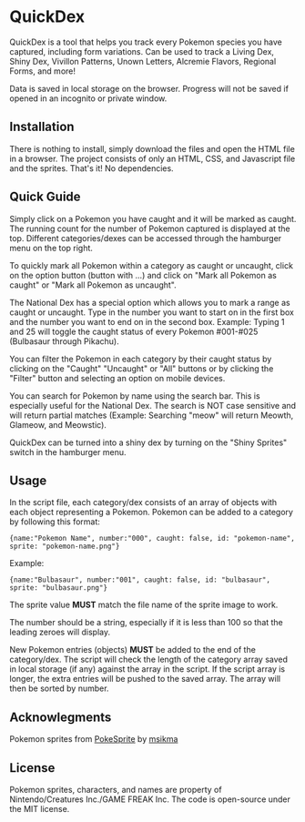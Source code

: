 # QuickDex

QuickDex is a tool that helps you track every Pokemon species you have captured, including form variations. Can be used to track a Living Dex, Shiny Dex, Vivillon Patterns, Unown Letters, Alcremie Flavors, Regional Forms, and more!

Data is saved in local storage on the browser. Progress will not be saved if opened in an incognito or private window.

## Installation

There is nothing to install, simply download the files and open the HTML file in a browser. The project consists of only an HTML, CSS, and Javascript file and the sprites. That's it! No dependencies.

## Quick Guide

Simply click on a Pokemon you have caught and it will be marked as caught. The running count for the number of Pokemon captured is displayed at the top. Different categories/dexes can be accessed through the hamburger menu on the top right. 

To quickly mark all Pokemon within a category as caught or uncaught, click on the option button (button with ...) and click on "Mark all Pokemon as caught" or "Mark all Pokemon as uncaught". 

The National Dex has a special option which allows you to mark a range as caught or uncaught. Type in the number you want to start on in the first box and the number you want to end on in the second box. Example: Typing 1 and 25 will toggle the caught status of every Pokemon #001-#025 (Bulbasaur through Pikachu).

You can filter the Pokemon in each category by their caught status by clicking on the "Caught" "Uncaught" or "All" buttons or by clicking the "Filter" button and selecting an option on mobile devices.

You can search for Pokemon by name using the search bar. This is especially useful for the National Dex. The search is NOT case sensitive and will return partial matches (Example: Searching "meow" will return Meowth, Glameow, and Meowstic).

QuickDex can be turned into a shiny dex by turning on the "Shiny Sprites" switch in the hamburger menu.

## Usage

In the script file, each category/dex consists of an array of objects with each object representing a Pokemon. Pokemon can be added to a category by following this format:
```
{name:"Pokemon Name", number:"000", caught: false, id: "pokemon-name", sprite: "pokemon-name.png"}
```
Example: 
```
{name:"Bulbasaur", number:"001", caught: false, id: "bulbasaur", sprite: "bulbasaur.png"}
```
The sprite value **MUST** match the file name of the sprite image to work.

The number should be a string, especially if it is less than 100 so that the leading zeroes will display. 

New Pokemon entries (objects) **MUST** be added to the end of the category/dex. The script will check the length of the category array saved in local storage (if any) against the array in the script. If the script array is longer, the extra entries will be pushed to the saved array. The array will then be sorted by number.

## Acknowlegments

Pokemon sprites from [PokeSprite](https://github.com/msikma/pokesprite) by [msikma](https://github.com/msikma)

## License

Pokemon sprites, characters, and names are property of Nintendo/Creatures Inc./GAME FREAK Inc.
The code is open-source under the MIT license.